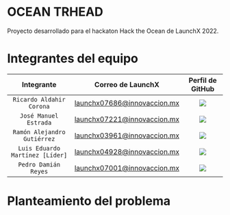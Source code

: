 # OCEAN TRHEAD

Proyecto desarrollado para el hackaton Hack the Ocean de LaunchX 2022.

# Integrantes del equipo

| Integrante | Correo de LaunchX | Perfil de GitHub |
| :-------------: |:-------------:| :-----:|
|`Ricardo Aldahir Corona`|launchx07686@innovaccion.mx|<a href="https://github.com/{Aquí el nombre de tu perfil}" target="_blank"><img src="https://img.shields.io/badge/%F0%9F%94%97link-{Aquí el nombre de tu perfil}-blue?"></a>|
|`José Manuel Estrada`|launchx07221@innovaccion.mx|<a href="https://github.com/ManoloEstradas" target="_blank"><img src="https://img.shields.io/badge/%F0%9F%94%97link-ManoloEstradas-blue?"></a>|
|`Ramón Alejandro Gutiérrez`|launchx03961@innovaccion.mx|<a href="https://github.com/RAlexGC" target="_blank"><img src="https://img.shields.io/badge/%F0%9F%94%97link-RAlexGC-blue?"></a>|
|`Luis Eduardo Martínez [Líder]`|launchx04928@innovaccion.mx|<a href="https://github.com/leduardomp" target="_blank"><img src="https://img.shields.io/badge/%F0%9F%94%97link-leduardomp-blue?"></a>|
|`Pedro Damián Reyes`|launchx07001@innovaccion.mx|<a href="https://github.com/PDamianReyes" target="_blank"><img src="https://img.shields.io/badge/%F0%9F%94%97link-PDamianReyes-blue?"></a>|

# Planteamiento del problema

